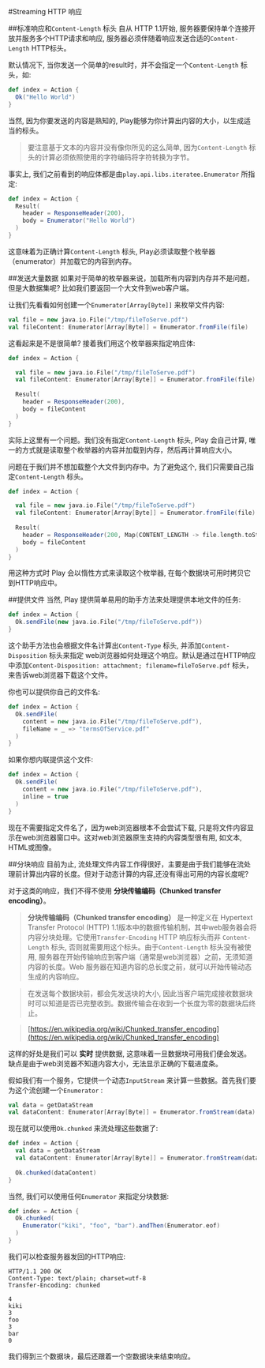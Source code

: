 #Streaming HTTP 响应


##标准响应和`Content-Length` 标头
自从 HTTP 1.1开始, 服务器要保持单个连接开放并服务多个HTTP请求和响应, 服务器必须伴随着响应发送合适的`Content-Length` HTTP标头。 

默认情况下, 当你发送一个简单的result时，并不会指定一个`Content-Length` 标头，如:

```scala
def index = Action {
  Ok("Hello World")
}
```

当然, 因为你要发送的内容是熟知的, Play能够为你计算出内容的大小，以生成适当的标头。

> 要注意基于文本的内容并没有像你所见的这么简单, 因为`Content-Length` 标头的计算必须依照使用的字符编码将字符转换为字节。

事实上, 我们之前看到的响应体都是由`play.api.libs.iteratee.Enumerator` 所指定:

```scala
def index = Action {
  Result(
    header = ResponseHeader(200),
    body = Enumerator("Hello World")
  )
}
```

这意味着为正确计算`Content-Length` 标头, Play必须读取整个枚举器（enumerator）并加载它的内容到内存。 


##发送大量数据
如果对于简单的枚举器来说，加载所有内容到内存并不是问题，但是大数据集呢? 比如我们要返回一个大文件到web客户端。

让我们先看看如何创建一个`Enumerator[Array[Byte]]` 来枚举文件内容:

```scala
val file = new java.io.File("/tmp/fileToServe.pdf")
val fileContent: Enumerator[Array[Byte]] = Enumerator.fromFile(file)
```

这看起来是不是很简单? 接着我们用这个枚举器来指定响应体:

```scala
def index = Action {

  val file = new java.io.File("/tmp/fileToServe.pdf")
  val fileContent: Enumerator[Array[Byte]] = Enumerator.fromFile(file)    
    
  Result(
    header = ResponseHeader(200),
    body = fileContent
  )
}
```

实际上这里有一个问题。我们没有指定`Content-Length` 标头, Play 会自己计算, 唯一的方式就是读取整个枚举器的内容并加载到内存，然后再计算响应大小。

问题在于我们并不想加载整个大文件到内存中。为了避免这个, 我们只需要自己指定`Content-Length` 标头。

```scala
def index = Action {

  val file = new java.io.File("/tmp/fileToServe.pdf")
  val fileContent: Enumerator[Array[Byte]] = Enumerator.fromFile(file)    
    
  Result(
    header = ResponseHeader(200, Map(CONTENT_LENGTH -> file.length.toString)),
    body = fileContent
  )
}
```

用这种方式时 Play 会以惰性方式来读取这个枚举器, 在每个数据块可用时拷贝它到HTTP响应中。


##提供文件
当然, Play 提供简单易用的助手方法来处理提供本地文件的任务:

```scala
def index = Action {
  Ok.sendFile(new java.io.File("/tmp/fileToServe.pdf"))
}
```

这个助手方法也会根据文件名计算出`Content-Type` 标头, 并添加`Content-Disposition` 标头来指定 web浏览器如何处理这个响应。默认是通过在HTTP响应中添加`Content-Disposition: attachment; filename=fileToServe.pdf` 标头，来告诉web浏览器下载这个文件。

你也可以提供你自己的文件名:

```scala
def index = Action {
  Ok.sendFile(
    content = new java.io.File("/tmp/fileToServe.pdf"),
    fileName = _ => "termsOfService.pdf"
  )
}
```

如果你想内联提供这个文件:

```scala
def index = Action {
  Ok.sendFile(
    content = new java.io.File("/tmp/fileToServe.pdf"),
    inline = true
  )
}
```

现在不需要指定文件名了，因为web浏览器根本不会尝试下载, 只是将文件内容显示在web浏览器窗口中。这对web浏览器原生支持的内容类型很有用, 如文本, HTML或图像。


##分块响应
目前为止, 流处理文件内容工作得很好，主要是由于我们能够在流处理前计算出内容的长度。但对于动态计算的内容,还没有得出可用的内容长度呢?

对于这类的响应，我们不得不使用 **分块传输编码（Chunked transfer encoding）**。 

> **分块传输编码（Chunked transfer encoding）** 是一种定义在 Hypertext Transfer Protocol (HTTP) 1.1版本中的数据传输机制，其中web服务器会将内容分块处理。它使用`Transfer-Encoding` HTTP 响应标头而非 `Content-Length` 标头, 否则就需要用这个标头。由于`Content-Length` 标头没有被使用, 服务器在开始传输响应到客户端（通常是web浏览器）之前，无须知道内容的长度。Web 服务器在知道内容的总长度之前，就可以开始传输动态生成的内容响应。

> 在发送每个数据块前，都会先发送块的大小, 因此当客户端完成接收数据块时可以知道是否已完整收到。数据传输会在收到一个长度为零的数据块后终止。

> [https://en.wikipedia.org/wiki/Chunked_transfer_encoding](https://en.wikipedia.org/wiki/Chunked_transfer_encoding) 

这样的好处是我们可以 **实时** 提供数据, 这意味着一旦数据块可用我们便会发送。缺点是由于web浏览器不知道内容大小，无法显示正确的下载进度条。

假如我们有一个服务，它提供一个动态`InputStream` 来计算一些数据。首先我们要为这个流创建一个`Enumerator` :

```scala
val data = getDataStream
val dataContent: Enumerator[Array[Byte]] = Enumerator.fromStream(data)
```

现在就可以使用`Ok.chunked` 来流处理这些数据了:

```scala
def index = Action {
  val data = getDataStream
  val dataContent: Enumerator[Array[Byte]] = Enumerator.fromStream(data)
  
  Ok.chunked(dataContent)
}
```

当然, 我们可以使用任何`Enumerator` 来指定分块数据:

```scala
def index = Action {
  Ok.chunked(
    Enumerator("kiki", "foo", "bar").andThen(Enumerator.eof)
  )
}
```

我们可以检查服务器发回的HTTP响应:

```http
HTTP/1.1 200 OK
Content-Type: text/plain; charset=utf-8
Transfer-Encoding: chunked

4
kiki
3
foo
3
bar
0
```

我们得到三个数据块，最后还跟着一个空数据块来结束响应。